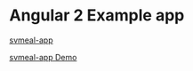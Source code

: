 # Angular 2 Example app

[svmeal-app](https://github.com/m4r1ku/svmeal-app)

[svmeal-app Demo](https://svmeal-app.firebaseapp.com)
